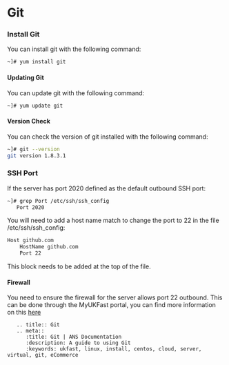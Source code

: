 # Git

### Install Git
You can install git with the following command:

```bash
~]# yum install git
```

#### Updating Git
You can update git with the following command:

```bash
~]# yum update git
```

#### Version Check
You can check the version of git installed with the following command:

```bash
~]# git --version
git version 1.8.3.1
```
### SSH Port
If the server has port 2020 defined as the default outbound SSH port:

```bash
~]# grep Port /etc/ssh/ssh_config
   Port 2020
```

You will need to add a host name match to change the port to 22 in the file /etc/ssh/ssh_config:

```bash
Host github.com
    HostName github.com
    Port 22
```

This block needs to be added at the top of the file.

#### Firewall
You need to ensure the firewall for the server allows port 22 outbound. This can be done through the MyUKFast portal, you can find more information on this [here](/network/firewalls/index)

```eval_rst
   .. title:: Git
   .. meta::
      :title: Git | ANS Documentation
      :description: A guide to using Git
      :keywords: ukfast, linux, install, centos, cloud, server, virtual, git, eCommerce
```
